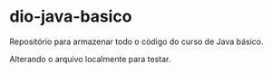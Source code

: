 # dio-java-basico
Repositório para armazenar todo o código do curso de Java básico.

Alterando o arquivo localmente para testar.
